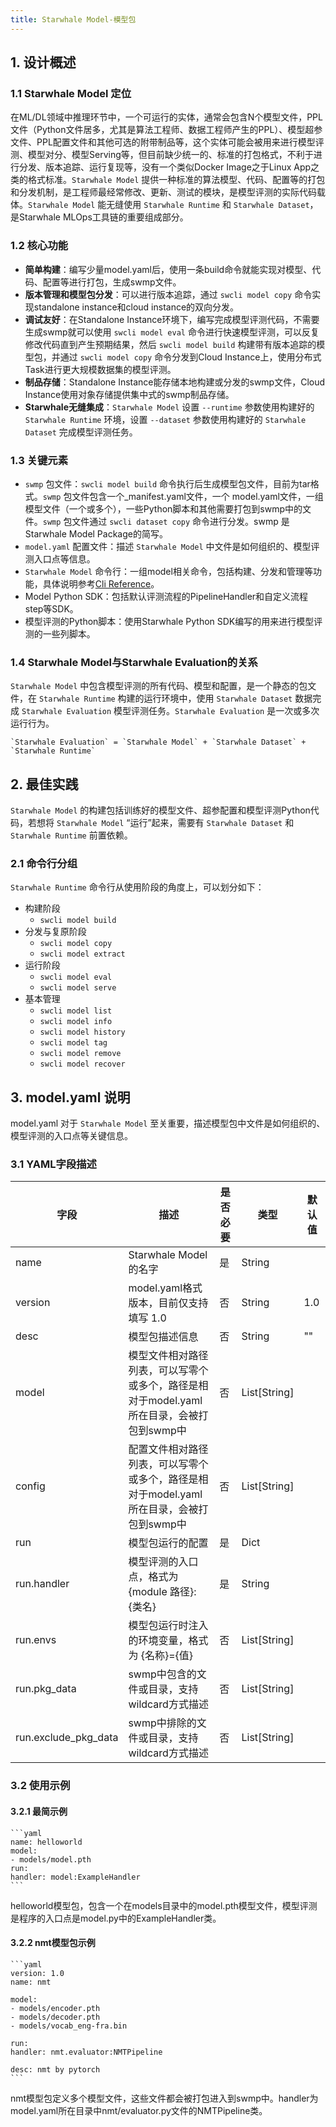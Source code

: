 ```yaml
---
title: Starwhale Model-模型包
---
```


## 1. 设计概述

### 1.1 Starwhale Model 定位

在ML/DL领域中推理环节中，一个可运行的实体，通常会包含N个模型文件，PPL文件（Python文件居多，尤其是算法工程师、数据工程师产生的PPL）、模型超参文件、PPL配置文件和其他可选的附带制品等，这个实体可能会被用来进行模型评测、模型对分、模型Serving等，但目前缺少统一的、标准的打包格式，不利于进行分发、版本追踪、运行复现等，没有一个类似Docker Image之于Linux App之类的格式标准。`Starwhale Model` 提供一种标准的算法模型、代码、配置等的打包和分发机制，是工程师最经常修改、更新、测试的模块，是模型评测的实际代码载体。`Starwhale Model` 能无缝使用 `Starwhale Runtime` 和 `Starwhale Dataset`，是Starwhale MLOps工具链的重要组成部分。

### 1.2 核心功能

- **简单构建**：编写少量model.yaml后，使用一条build命令就能实现对模型、代码、配置等进行打包，生成swmp文件。
- **版本管理和模型包分发**：可以进行版本追踪，通过 `swcli model copy` 命令实现standalone instance和cloud instance的双向分发。
- **调试友好**：在Standalone Instance环境下，编写完成模型评测代码，不需要生成swmp就可以使用 `swcli model eval` 命令进行快速模型评测，可以反复修改代码直到产生预期结果，然后 `swcli model build` 构建带有版本追踪的模型包，并通过 `swcli model copy` 命令分发到Cloud Instance上，使用分布式Task进行更大规模数据集的模型评测。
- **制品存储**：Standalone Instance能存储本地构建或分发的swmp文件，Cloud Instance使用对象存储提供集中式的swmp制品存储。
- **Starwhale无缝集成**：`Starwhale Model` 设置 `--runtime` 参数使用构建好的 `Starwhale Runtime` 环境，设置 `--dataset` 参数使用构建好的 `Starwhale Dataset` 完成模型评测任务。

### 1.3 关键元素

- `swmp` 包文件：`swcli model build` 命令执行后生成模型包文件，目前为tar格式。`swmp` 包文件包含一个_manifest.yaml文件，一个 model.yaml文件，一组模型文件（一个或多个），一些Python脚本和其他需要打包到swmp中的文件。`swmp` 包文件通过 `swcli dataset copy` 命令进行分发。swmp 是Starwhale Model Package的简写。
- `model.yaml` 配置文件：描述 `Starwhale Model` 中文件是如何组织的、模型评测入口点等信息。
- `Starwhale Model` 命令行：一组model相关命令，包括构建、分发和管理等功能，具体说明参考[Cli Reference](../reference/cli/model.md)。
- Model Python SDK：包括默认评测流程的PipelineHandler和自定义流程step等SDK。
- 模型评测的Python脚本：使用Starwhale Python SDK编写的用来进行模型评测的一些列脚本。

### 1.4 Starwhale Model与Starwhale Evaluation的关系

`Starwhale Model` 中包含模型评测的所有代码、模型和配置，是一个静态的包文件，在 `Starwhale Runtime` 构建的运行环境中，使用 `Starwhale Dataset` 数据完成 `Starwhale Evaluation` 模型评测任务。`Starwhale Evaluation` 是一次或多次运行行为。

    `Starwhale Evaluation` = `Starwhale Model` + `Starwhale Dataset` + `Starwhale Runtime`

## 2. 最佳实践

`Starwhale Model` 的构建包括训练好的模型文件、超参配置和模型评测Python代码，若想将 `Starwhale Model` “运行”起来，需要有 `Starwhale Dataset` 和 `Starwhale Runtime` 前置依赖。

### 2.1 命令行分组

`Starwhale Runtime` 命令行从使用阶段的角度上，可以划分如下：

- 构建阶段
  - `swcli model build`
- 分发与复原阶段
  - `swcli model copy`
  - `swcli model extract`
- 运行阶段
  - `swcli model eval`
  - `swcli model serve`
- 基本管理
  - `swcli model list`
  - `swcli model info`
  - `swcli model history`
  - `swcli model tag`
  - `swcli model remove`
  - `swcli model recover`

## 3. model.yaml 说明

model.yaml 对于 `Starwhale Model` 至关重要，描述模型包中文件是如何组织的、模型评测的入口点等关键信息。

### 3.1 YAML字段描述

|字段|描述|是否必要|类型|默认值|
|---|---|-------|---|-----|
|name|Starwhale Model的名字|是|String||
|version|model.yaml格式版本，目前仅支持填写 1.0|否|String|1.0|
|desc|模型包描述信息|否|String|""|
|model|模型文件相对路径列表，可以写零个或多个，路径是相对于model.yaml所在目录，会被打包到swmp中|否|List[String]||
|config|配置文件相对路径列表，可以写零个或多个，路径是相对于model.yaml所在目录，会被打包到swmp中|否|List[String]||
|run|模型包运行的配置|是|Dict||
|run.handler|模型评测的入口点，格式为 {module 路径}:{类名} |是|String||
|run.envs|模型包运行时注入的环境变量，格式为 {名称}={值}|否|List[String]||
|run.pkg_data|swmp中包含的文件或目录，支持wildcard方式描述|否|List[String]||
|run.exclude_pkg_data|swmp中排除的文件或目录，支持wildcard方式描述|否|List[String]||

### 3.2 使用示例

#### 3.2.1 最简示例

    ```yaml
    name: helloworld
    model:
    - models/model.pth
    run:
    handler: model:ExampleHandler
    ```

helloworld模型包，包含一个在models目录中的model.pth模型文件，模型评测是程序的入口点是model.py中的ExampleHandler类。

#### 3.2.2 nmt模型包示例

    ```yaml
    version: 1.0
    name: nmt

    model:
    - models/encoder.pth
    - models/decoder.pth
    - models/vocab_eng-fra.bin

    run:
    handler: nmt.evaluator:NMTPipeline

    desc: nmt by pytorch
    ```

nmt模型包定义多个模型文件，这些文件都会被打包进入到swmp中。handler为model.yaml所在目录中nmt/evaluator.py文件的NMTPipeline类。
